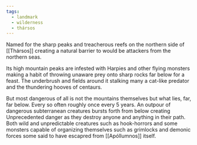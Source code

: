 ```yaml
---
tags:
  - landmark
  - wilderness
  - thársos
---
```

Named for the sharp peaks and treacherous reefs on the northern side of  [[Thársos]] creating a natural barrier to would be attackers from the northern seas.

Its high mountain peaks are infested with Harpies and other flying monsters making a habit of throwing unaware prey onto sharp rocks far below for a feast. The underbrush and fields around it stalking many a cat-like predator and the thundering hooves of centaurs.

But most dangerous of all is not the mountains themselves but what lies, far, far below. Every so often roughly once every 5 years. An outpour of dangerous subterranean creatures bursts forth from below creating Unprecedented danger as they destroy anyone and anything in their path. Both wild and unpredictable creatures such as hook-horrors and some monsters capable of organizing themselves such as grimlocks and demonic forces some said to have escapred from [[Apóllumnos]] itself.